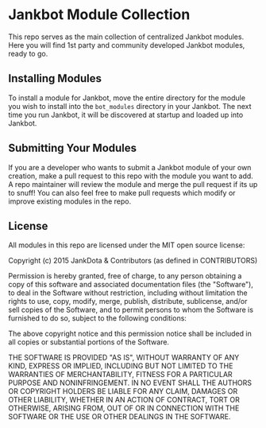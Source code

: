 Jankbot Module Collection
===============

This repo serves as the main collection of centralized Jankbot modules. Here you will find 1st 
party and community developed Jankbot modules, ready to go.

## Installing Modules

To install a module for Jankbot, move the entire directory for the module you wish to install
into the `bot_modules` directory in your Jankbot. The next time you run Jankbot, it will be
discovered at startup and loaded up into Jankbot.

## Submitting Your Modules

If you are a developer who wants to submit a Jankbot module of your own creation, make a pull
request to this repo with the module you want to add. A repo maintainer will review the module
and merge the pull request if its up to snuff! You can also feel free to make pull requests which
modify or improve existing modules in the repo.

## License

All modules in this repo are licensed under the MIT open source license:

Copyright (c) 2015 JankDota & Contributors (as defined in CONTRIBUTORS)

Permission is hereby granted, free of charge, to any person obtaining a copy
of this software and associated documentation files (the "Software"), to deal
in the Software without restriction, including without limitation the rights
to use, copy, modify, merge, publish, distribute, sublicense, and/or sell
copies of the Software, and to permit persons to whom the Software is
furnished to do so, subject to the following conditions:

The above copyright notice and this permission notice shall be included in
all copies or substantial portions of the Software.

THE SOFTWARE IS PROVIDED "AS IS", WITHOUT WARRANTY OF ANY KIND, EXPRESS OR
IMPLIED, INCLUDING BUT NOT LIMITED TO THE WARRANTIES OF MERCHANTABILITY,
FITNESS FOR A PARTICULAR PURPOSE AND NONINFRINGEMENT. IN NO EVENT SHALL THE
AUTHORS OR COPYRIGHT HOLDERS BE LIABLE FOR ANY CLAIM, DAMAGES OR OTHER
LIABILITY, WHETHER IN AN ACTION OF CONTRACT, TORT OR OTHERWISE, ARISING FROM,
OUT OF OR IN CONNECTION WITH THE SOFTWARE OR THE USE OR OTHER DEALINGS IN
THE SOFTWARE.
